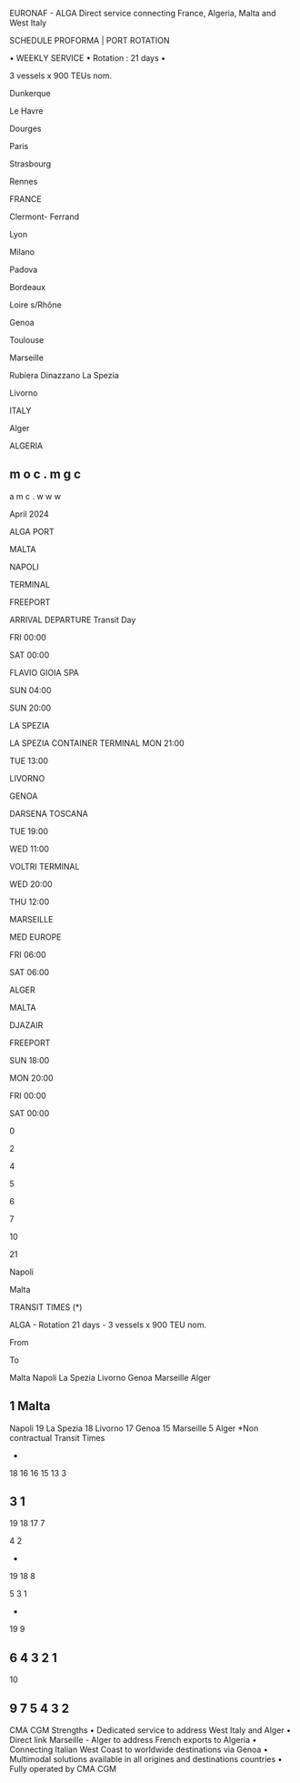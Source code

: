 EURONAF - ALGA
Direct service connecting France, Algeria, Malta and West Italy

SCHEDULE PROFORMA | PORT ROTATION

•  WEEKLY SERVICE
•  Rotation : 21 days
•

3 vessels x 900 TEUs nom.

Dunkerque

Le Havre

Dourges

Paris

Strasbourg

Rennes

FRANCE

Clermont-
Ferrand

Lyon

Milano

Padova

Bordeaux

Loire s/Rhône

Genoa

Toulouse

Marseille

Rubiera
Dinazzano
La Spezia

Livorno

ITALY

Alger

ALGERIA

m
o
c
.
m
g
c
-
a
m
c
.
w
w
w

April 2024

ALGA
PORT

MALTA

NAPOLI

TERMINAL

FREEPORT

ARRIVAL DEPARTURE Transit Day

FRI 00:00

SAT 00:00

FLAVIO GIOIA SPA

SUN 04:00

SUN 20:00

LA SPEZIA

LA SPEZIA CONTAINER TERMINAL MON 21:00

TUE 13:00

LIVORNO

GENOA

DARSENA TOSCANA

TUE 19:00

WED 11:00

VOLTRI TERMINAL

WED 20:00

THU 12:00

MARSEILLE

MED EUROPE

FRI 06:00

SAT 06:00

ALGER

MALTA

DJAZAIR

FREEPORT

SUN 18:00

MON 20:00

FRI 00:00

SAT 00:00

0

2

4

5

6

7

10

21

Napoli

Malta

TRANSIT TIMES (*)

ALGA - Rotation 21 days - 3 vessels x 900 TEU nom.

From

To

Malta Napoli La Spezia Livorno Genoa Marseille Alger

1
Malta
-
Napoli
19
La Spezia
18
Livorno
17
Genoa
15
Marseille
5
Alger
*Non contractual Transit Times

-
18
16
16
15
13
3

3
1
-
19
18
17
7

4
2

-
19
18
8

5
3
1

-
19
9

6
4
3
2
1
-
10

9
7
5
4
3
2
-

CMA CGM Strengths
•  Dedicated service to address West Italy and Alger
•  Direct link Marseille - Alger to address French exports to Algeria
•  Connecting Italian West Coast to worldwide destinations via Genoa
•  Multimodal solutions available in all origines and destinations countries
•  Fully operated by CMA CGM

